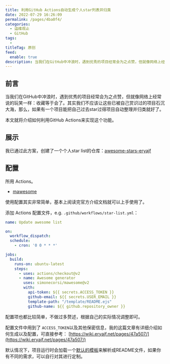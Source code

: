 ```yaml
---
title: 利用GitHub Actions自动生成个人star列表并归类
date: 2022-07-29 16:26:09
permalink: /pages/4ba0f4/
categories:
  - 运维观止
  - GitHub
tags:
  -
titleTag: 原创
feed:
  enable: true
description: 当我们在GitHub中冲浪时，遇到优秀的项目经常会为之点赞，但就像网络上经常说的玩笑一样：收藏等于会了。其实我们不应该让这些已被自己赏识过的项目石沉大海，那么，如果有一个项目能把自己过去star过得项目自动整理并归类就好了。本文就将介绍如何利用GitHub Actions来实现这个功能。
---
```




## 前言

当我们在GitHub中冲浪时，遇到优秀的项目经常会为之点赞，但就像网络上经常说的玩笑一样：收藏等于会了。其实我们不应该让这些已被自己赏识过的项目石沉大海，那么，如果有一个项目能把自己过去star过得项目自动整理并归类就好了。

本文就将介绍如何利用GitHub Actions来实现这个功能。

## 展示

我已通过此方案，创建了一个个人star list的仓库：[awesome-stars-eryajf](https://github.com/eryajf/awesome-stars-eryajf)

## 配置

所用 Actions。
- [mawesome](https://github.com/simonecorsi/mawesome)

使用配置其实非常简单，基本上阅读完官方介绍文档就可以上手使用了。

添加 Actions 配置文件，e.g. `.github/workflows/star-list.yml`：

```yaml
name: Update awesome list

on:
  workflow_dispatch:
  schedule:
    - cron: '0 0 * * *'

jobs:
  build:
    runs-on: ubuntu-latest
    steps:
      - uses: actions/checkout@v2
      - name: Awesome generator
        uses: simonecorsi/mawesome@v2
        with:
          api-token: ${{ secrets.ACCESS_TOKEN }}
          github-email: ${{ secrets.USER_EMAIL }}
          template-path: "/template/README.ejs"
          github-name: ${{ github.repository_owner }}
```

配置项也都比较简单，不做过多赘述，根据自己的实际情况调整即可。

配置文件中用到了 `ACCESS_TOKEN`以及其他保密信息，我的这篇文章有详细介绍如何生成以及配置，可直接参考： [https://wiki.eryajf.net/pages/47a507/](https://wiki.eryajf.net/pages/47a507/)

默认情况下，项目运行时会加载一个[默认的模板](https://github.com/simonecorsi/mawesome/blob/main/TEMPLATE.ejs)来解析成README文件，如果你有不同的需求，可以自行对其进行定制。